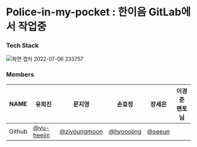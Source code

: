 # Police-in-my-pocket : 한이음 GitLab에서 작업중

### Tech Stack
![화면 캡처 2022-07-06 233757](https://user-images.githubusercontent.com/96467030/177576707-6d40f87c-b65d-4703-b163-18e7e990ff5d.png)


### Members
|NAME|유희진          |문지영    |손효정           |장세은            |이경준 멘토님|
|---|---|---|---|---|---|
|Github|[@yu-heejin](https://github.com/yu-heejin)|[@ziyoungmoon](https://github.com/ziyoungmoon)|[@hyooojing](https://github.com/hyooojing)   |[@seeun](https://github.com/isprogrammingfun)  ||
